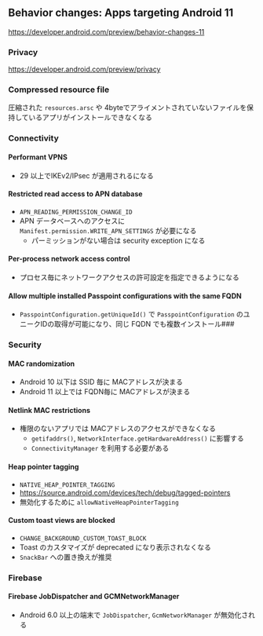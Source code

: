 ## Behavior changes: Apps targeting Android 11

https://developer.android.com/preview/behavior-changes-11

### Privacy

https://developer.android.com/preview/privacy

### Compressed resource file

圧縮された `resources.arsc` や 4byteでアライメントされていないファイルを保持しているアプリがインストールできなくなる

### Connectivity

#### Performant VPNS

* 29 以上でIKEv2/IPsec が適用されるになる

#### Restricted read access to APN database

* `APN_READING_PERMISSION_CHANGE_ID`
* APN データベースへのアクセスに `Manifest.permission.WRITE_APN_SETTINGS` が必要になる
  * パーミッションがない場合は security exception になる

#### Per-process network access control

* プロセス毎にネットワークアクセスの許可設定を指定できるようになる

#### Allow multiple installed Passpoint configurations with the same FQDN

* `PasspointConfiguration.getUniqueId()` で `PasspointConfiguration` のユニークIDの取得が可能になり、同じ FQDN でも複数インストール###

### Security

#### MAC randomization

* Android 10 以下は SSID 毎に MACアドレスが決まる
* Android 11 以上では FQDN毎に MACアドレスが決まる

#### Netlink MAC restrictions

* 権限のないアプリでは MACアドレスのアクセスができなくなる
  * `getifaddrs()`, `NetworkInterface.getHardwareAddress()` に影響する
  * `ConnectivityManager` を利用する必要がある

#### Heap pointer tagging

* `NATIVE_HEAP_POINTER_TAGGING`
* https://source.android.com/devices/tech/debug/tagged-pointers
* 無効化するために `allowNativeHeapPointerTagging`

#### Custom toast views are blocked

* `CHANGE_BACKGROUND_CUSTOM_TOAST_BLOCK`
* Toast のカスタマイズが deprecated になり表示されなくなる
* `SnackBar` への置き換えが推奨

### Firebase

#### Firebase JobDispatcher and GCMNetworkManager

* Android 6.0 以上の端末で `JobDispatcher`, `GcmNetworkManager` が無効化される
